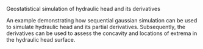 Geostatistical simulation of hydraulic head and its derivatives

An example demonstrating how sequential gaussian simulation can be used to simulate hydraulic head and its partial derivatives. Subsequently, the derivatives can be used to assess the concavity and locations of extrema in the hydraulic head surface. 
